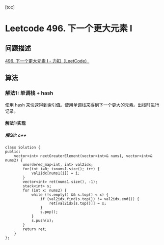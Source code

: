 [toc]

# Leetcode 496. 下一个更大元素 I 

## 问题描述

[496. 下一个更大元素 I - 力扣（LeetCode）](https://leetcode-cn.com/problems/next-greater-element-i/)

## 算法

### 解法1: 单调栈 + hash

使用 hash 来快速得到索引值。使用单调栈来得到下一个更大的元素。出栈时进行记录。

#### 解法1:实现

##### 解法1: c++

```
class Solution {
public:
    vector<int> nextGreaterElement(vector<int>& nums1, vector<int>& nums2) {
        unordered_map<int, int> val2idx;
        for(int i=0; i<nums1.size(); i++) {
            val2idx[nums1[i]] = i;
        }
        vector<int> ret(nums1.size(), -1);
        stack<int> s;
        for (int x: nums2) {
            while (!s.empty() && s.top() < x) {
                if (val2idx.find(s.top()) != val2idx.end()) {
                    ret[val2idx[s.top()]] = x;
                }
                s.pop();
            }
            s.push(x);
        }
        return ret;
    }
};
```

